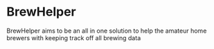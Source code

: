# BrewHelper

BrewHelper aims to be an all in one solution to help the amateur home brewers with keeping track off all brewing data
